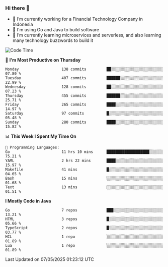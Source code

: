 ### Hi there 👋

<!--
**mazzama/mazzama** is a ✨ _special_ ✨ repository because its `README.md` (this file) appears on your GitHub profile.

Here are some ideas to get you started:

- 🔭 I’m currently working on ...
- 🌱 I’m currently learning ...
- 👯 I’m looking to collaborate on ...
- 🤔 I’m looking for help with ...
- 💬 Ask me about ...
- 📫 How to reach me: ...
- 😄 Pronouns: ...
- ⚡ Fun fact: ...
-->

- 🔭 I’m currently working for a Financial Technology Company in Indonesia
- :gun: I'm using Go and Java to build software
- 🌱 I’m currently learning microservices and serverless, and also learning many technology buzzwords to build it

<!--START_SECTION:waka-->
![Code Time](http://img.shields.io/badge/Code%20Time-3%2C886%20hrs%2033%20mins-blue)

📅 **I'm Most Productive on Thursday** 

```text
Monday                   138 commits         ██░░░░░░░░░░░░░░░░░░░░░░░   07.80 % 
Tuesday                  407 commits         ██████░░░░░░░░░░░░░░░░░░░   22.99 % 
Wednesday                128 commits         ██░░░░░░░░░░░░░░░░░░░░░░░   07.23 % 
Thursday                 455 commits         ██████░░░░░░░░░░░░░░░░░░░   25.71 % 
Friday                   265 commits         ████░░░░░░░░░░░░░░░░░░░░░   14.97 % 
Saturday                 97 commits          █░░░░░░░░░░░░░░░░░░░░░░░░   05.48 % 
Sunday                   280 commits         ████░░░░░░░░░░░░░░░░░░░░░   15.82 % 
```


📊 **This Week I Spent My Time On** 

```text
💬 Programming Languages: 
Go                       11 hrs 10 mins      ███████████████████░░░░░░   75.21 % 
YAML                     2 hrs 22 mins       ████░░░░░░░░░░░░░░░░░░░░░   15.97 % 
Makefile                 41 mins             █░░░░░░░░░░░░░░░░░░░░░░░░   04.65 % 
Bash                     15 mins             ░░░░░░░░░░░░░░░░░░░░░░░░░   01.68 % 
Text                     13 mins             ░░░░░░░░░░░░░░░░░░░░░░░░░   01.51 % 
```

**I Mostly Code in Java** 

```text
Go                       7 repos             ███░░░░░░░░░░░░░░░░░░░░░░   13.21 % 
HTML                     3 repos             █░░░░░░░░░░░░░░░░░░░░░░░░   05.66 % 
TypeScript               2 repos             █░░░░░░░░░░░░░░░░░░░░░░░░   03.77 % 
HCL                      1 repo              ░░░░░░░░░░░░░░░░░░░░░░░░░   01.89 % 
Lua                      1 repo              ░░░░░░░░░░░░░░░░░░░░░░░░░   01.89 % 
```




 Last Updated on 07/05/2025 01:23:12 UTC
<!--END_SECTION:waka-->
